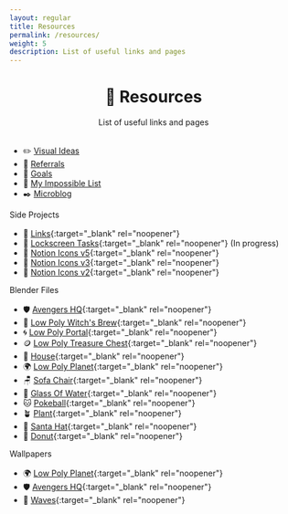 ```yaml
---
layout: regular
title: Resources
permalink: /resources/
weight: 5
description: List of useful links and pages
---
```


<div style="text-align:center; margin-bottom: 2rem;">
    <h1>🍉 Resources</h1>
    <p>List of useful links and pages</p>
</div>

* ✏️ [Visual Ideas](/visuals)
* 🎁 [Referrals](/referrals)
* 💎 [Goals](/goals)
* 🎯️ [My Impossible List](/impossible-list)
* ✒️ [Microblog](/microblog/)

<div class="about-sec-h text-mute" style="margin-bottom: 1rem;">Side Projects</div>

* 🔗 [Links](https://github.com/Vyshnav2255/links){:target="_blank" rel="noopener"}
* 🚧 [Lockscreen Tasks](https://twitter.com/vyshnav_xyz/status/1479787683417366531){:target="_blank" rel="noopener"} (In progress)
* 🎨 [Notion Icons v5](https://notionv5.vyshnav.xyz/){:target="_blank" rel="noopener"}
* 🎨 [Notion Icons v3](https://notionv3.vyshnav.xyz/){:target="_blank" rel="noopener"}
* 🎨 [Notion Icons v2](https://notionv2.vyshnav.xyz/){:target="_blank" rel="noopener"}

<div class="about-sec-h text-mute" id="blender-files" style="margin-bottom: 1rem;">Blender Files</div>

* 🛡 [Avengers HQ](https://shop.vyshnav.xyz/l/looen){:target="_blank" rel="noopener"}
* 🧙 [Low Poly Witch's Brew](https://shop.vyshnav.xyz/l/ynflm){:target="_blank" rel="noopener"}
* 🌀 [Low Poly Portal](https://shop.vyshnav.xyz/l/vusglp){:target="_blank" rel="noopener"}
* 🪙 [Low Poly Treasure Chest](https://shop.vyshnav.xyz/l/zhuvon){:target="_blank" rel="noopener"}
* 🏡 [House](https://shop.vyshnav.xyz/l/eflpg){:target="_blank" rel="noopener"}
* 🌍 [Low Poly Planet](https://shop.vyshnav.xyz/l/afnam){:target="_blank" rel="noopener"}
* 🪑 [Sofa Chair](https://shop.vyshnav.xyz/l/vsjap){:target="_blank" rel="noopener"}
* 🥤 [Glass Of Water](https://shop.vyshnav.xyz/l/iwbhz){:target="_blank" rel="noopener"}
* 🐱 [Pokeball](https://shop.vyshnav.xyz/l/aoxtlk){:target="_blank" rel="noopener"}
* 🪴 [Plant](https://shop.vyshnav.xyz/l/gwgavz){:target="_blank" rel="noopener"}
* 🎅 [Santa Hat](https://shop.vyshnav.xyz/l/lwzud){:target="_blank" rel="noopener"}
* 🍩 [Donut](https://shop.vyshnav.xyz/l/sztgx){:target="_blank" rel="noopener"}

<div class="about-sec-h text-mute" id="wallpapers" style="margin-bottom: 1rem;">Wallpapers</div>

* 🌍 [Low Poly Planet](https://shop.vyshnav.xyz/l/piiij){:target="_blank" rel="noopener"}
* 🛡 [Avengers HQ](https://shop.vyshnav.xyz/l/vwktj){:target="_blank" rel="noopener"}
* 🌊 [Waves](https://www.buymeacoffee.com/vyshnav/e/15514){:target="_blank" rel="noopener"}